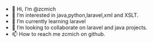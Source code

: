 - 👋 Hi, I’m @zcmich
- 👀 I’m interested in java,python,laravel,xml and XSLT.
- 🌱 I’m currently learning laravel
- 💞️ I’m looking to collaborate on laravel and java projects.
- 📫 How to reach me zcmich on github.

<!---
zcmich/zcmich is a ✨ special ✨ repository because its `README.md` (this file) appears on your GitHub profile.
You can click the Preview link to take a look at your changes.
--->
